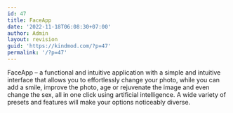 ```yaml
---
id: 47
title: FaceApp
date: '2022-11-18T06:08:30+07:00'
author: Admin
layout: revision
guid: 'https://kindmod.com/?p=47'
permalink: '/?p=47'
---
```


FaceApp – a functional and intuitive application with a simple and intuitive interface that allows you to effortlessly change your photo, while you can add a smile, improve the photo, age or rejuvenate the image and even change the sex, all in one click using artificial intelligence. A wide variety of presets and features will make your options noticeably diverse.